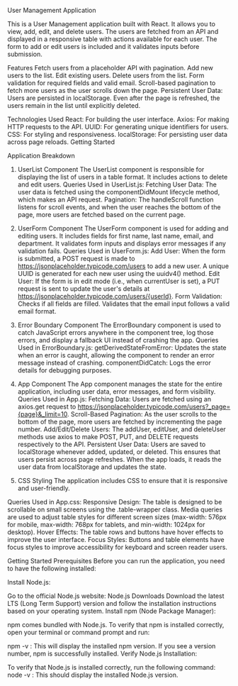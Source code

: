 User Management Application

This is a User Management application built with React. It allows you to view, add, edit, and delete users. The users are fetched from an API and displayed in a responsive table with actions available for each user. The form to add or edit users is included and it validates inputs before submission.

Features
Fetch users from a placeholder API  with pagination.
Add new users to the list.
Edit existing users.
Delete users from the list.
Form validation for required fields and valid email.
Scroll-based pagination to fetch more users as the user scrolls down the page.
Persistent User Data: Users are persisted in localStorage. Even after the page is refreshed, the users remain in the list until explicitly deleted.

Technologies Used
React: For building the user interface.
Axios: For making HTTP requests to the API.
UUID: For generating unique identifiers for users.
CSS: For styling and responsiveness.
localStorage: For persisting user data across page reloads.
Getting Started

Application Breakdown
1. UserList Component
The UserList component is responsible for displaying the list of users in a table format. It includes actions to delete and edit users.
Queries Used in UserList.js:
Fetching User Data: The user data is fetched using the componentDidMount lifecycle method, which makes an API request.
Pagination: The handleScroll function listens for scroll events, and when the user reaches the bottom of the page, more users are fetched based on the current page.


2. UserForm Component
The UserForm component is used for adding and editing users. It includes fields for first name, last name, email, and department. It validates form inputs and displays error messages if any validation fails.
Queries Used in UserForm.js:
Add User: When the form is submitted, a POST request is made to https://jsonplaceholder.typicode.com/users to add a new user. A unique UUID is generated for each new user using the uuidv4() method.
Edit User: If the form is in edit mode (i.e., when currentUser is set), a PUT request is sent to update the user's details at https://jsonplaceholder.typicode.com/users/{userId}.
Form Validation: Checks if all fields are filled. Validates that the email input follows a valid email format.

3. Error Boundary Component
The ErrorBoundary component is used to catch JavaScript errors anywhere in the component tree, log those errors, and display a fallback UI instead of crashing the app.
Queries Used in ErrorBoundary.js:
getDerivedStateFromError: Updates the state when an error is caught, allowing the component to render an error message instead of crashing.
componentDidCatch: Logs the error details for debugging purposes.

4. App Component
The App component manages the state for the entire application, including user data, error messages, and form visibility.
Queries Used in App.js:
Fetching Data: Users are fetched using an axios.get request to https://jsonplaceholder.typicode.com/users?_page={page}&_limit=10.
Scroll-Based Pagination: As the user scrolls to the bottom of the page, more users are fetched by incrementing the page number.
Add/Edit/Delete Users: The addUser, editUser, and deleteUser methods use axios to make POST, PUT, and DELETE requests respectively to the API.
Persistent User Data: Users are saved to localStorage whenever added, updated, or deleted. This ensures that users persist across page refreshes. When the app loads, it reads the user data from localStorage and updates the state.

5. CSS Styling
The application includes CSS to ensure that it is responsive and user-friendly.

Queries Used in App.css:
Responsive Design: The table is designed to be scrollable on small screens using the .table-wrapper class. Media queries are used to adjust table styles for different screen sizes (max-width: 576px for mobile, max-width: 768px for tablets, and min-width: 1024px for desktop).
Hover Effects: The table rows and buttons have hover effects to improve the user interface.
Focus Styles: Buttons and table elements have focus styles to improve accessibility for keyboard and screen reader users.


Getting Started
Prerequisites
Before you can run the application, you need to have the following installed:

Install Node.js:

Go to the official Node.js website: Node.js Downloads
Download the latest LTS (Long Term Support) version and follow the installation instructions based on your operating system.
Install npm (Node Package Manager):

npm comes bundled with Node.js. To verify that npm is installed correctly, open your terminal or command prompt and run:

npm -v : This will display the installed npm version. If you see a version number, npm is successfully installed.
Verify Node.js Installation:

To verify that Node.js is installed correctly, run the following command:
node -v : This should display the installed Node.js version.
